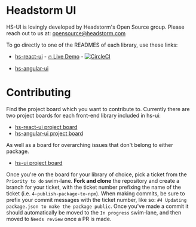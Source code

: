 # Headstorm UI

HS-UI is lovingly developed by Headstorm's Open Source group. Please reach out to us at: opensource@headstorm.com

To go directly to one of the READMES of each library, use these links:

- [hs-react-ui](https://github.com/Headstorm/hs-ui/tree/master/packages/hs-react-ui) - [🔥 Live Demo](https://headstorm.github.io/hs-ui/) - [![CircleCI](https://circleci.com/gh/Headstorm/hs-ui/tree/master.svg?style=shield)](https://circleci.com/gh/Headstorm/hs-ui/tree/master)

- [hs-angular-ui](https://github.com/Headstorm/hs-ui/tree/master/packages/hs-angular-ui)

# Contributing

Find the project board which you want to contribute to. Currently there are two project boards for each front-end library included in hs-ui:

- [hs-react-ui project board](https://github.com/Headstorm/hs-ui/projects/1)
- [hs-angular-ui project board](https://github.com/Headstorm/hs-ui/projects/2)

As well as a board for overarching issues that don't belong to either package.

- [hs-ui project board](https://github.com/Headstorm/hs-ui/projects/3)

Once you're on the board for your library of choice, pick a ticket from the `Priority to do` swim-lane. **Fork and clone** the repository and create a branch for your ticket, with the ticket number prefixing the name of the ticket (i.e. `4-publish-package-to-npm`). When making commits, be sure to prefix your commit messages with the ticket number, like so: `#4 Updating package.json to make the package public`. Once you've made a commit it should automatically be moved to the `In progress` swim-lane, and then moved to `Needs review` once a PR is made.
